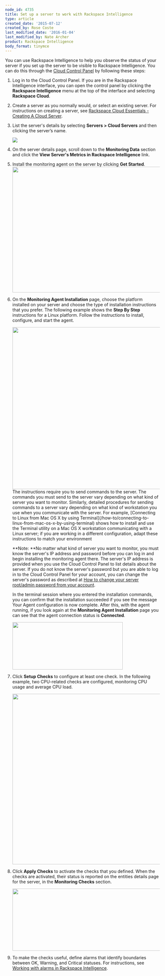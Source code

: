 ```yaml
---
node_id: 4735
title: Set up a server to work with Rackspace Intelligence
type: article
created_date: '2015-07-12'
created_by: Rose Coste
last_modified_date: '2016-01-04'
last_modified_by: Nate Archer
product: Rackspace Intelligence
body_format: tinymce
---
```


You can use Rackspace Intelligence to help you observe the status of
your server if you set up the server to be visible to Rackspace
Intelligence. You can do this through the [Cloud Control
Panel](https://mycloud.rackspace.com/) by following these steps:

1.  Log in to the Cloud Control Panel. If you are in the Rackspace
    Intelligence interface, you can open the control panel by clicking
    the **Rackspace Intelligence** menu at the top of the interface and
    selecting **Rackspace Cloud**.
2.  Create a server as you normally would, or select an existing server.
    For instructions on creating a server, see [Rackspace Cloud
    Essentials - Creating A Cloud
    Server](/how-to/cloud-servers).
3.  List the server's details by selecting **Servers &gt; Cloud
    Servers** and then clicking the server&rsquo;s name.

    ![](https://8026b2e3760e2433679c-fffceaebb8c6ee053c935e8915a3fbe7.ssl.cf2.rackcdn.com/field/image/servers-list-details-.png)

4.  On the server details page, scroll down to the **Monitoring
    Data** section and click the **View Server's Metrics in Rackspace
    Intelligence** link.
5.  Install the monitoring agent on the server by clicking **Get
    Started**.
    <img src="https://8026b2e3760e2433679c-fffceaebb8c6ee053c935e8915a3fbe7.ssl.cf2.rackcdn.com/field/image/intelligence-monitoring-notset.png" width="672" height="409" />

6.  On the **Monitoring Agent Installation** page, choose the platform
    installed on your server and choose the type of installation
    instructions that you prefer. The following example shows the **Step
    By Step** instructions for a Linux platform. Follow the instructions
    to install, configure, and start the agent.

    <img src="https://8026b2e3760e2433679c-fffceaebb8c6ee053c935e8915a3fbe7.ssl.cf2.rackcdn.com/field/image/intelligence-install-agent-linux_0.png" width="649" height="527" />
    The instructions require you to send commands to the server. The
    commands you must send to the server vary depending on what kind of
    server you want to monitor. Similarly, detailed procedures for
    sending commands to a server vary depending on what kind of
    workstation you use when you communicate with the server. For
    example, [Connecting to Linux from Mac OS X by using
    Terminal](/how-to/connecting-to-linux-from-mac-os-x-by-using-terminal) shows
    how to install and use the Terminal utility on a Mac OS X
    workstation communicating with a Linux server; if you are working in
    a different configuration, adapt these instructions to match your
    environment

    **Note: **No matter what kind of server you want to monitor, you
    must know the server's IP address and password before you can log in
    and begin installing the monitoring agent there. The server's IP
    address is provided when you use the Cloud Control Panel to list
    details about the server. If you do not know the server's password
    but you are able to log in to the Cloud Control Panel for your
    account, you can change the server's password as described at [How
    to change your server root/admin password from your
    account](/how-to/how-to-change-your-server-rootadmin-password-from-your-account).

    In the terminal session where you entered the installation commands,
    you can confirm that the installation succeeded if you see the
    message Your Agent configuration is now complete. After this, with
    the agent running, if you look again at the **Monitoring Agent
    Installation** page you can see that the agent connection status
    is **Connected**.

    <img src="https://8026b2e3760e2433679c-fffceaebb8c6ee053c935e8915a3fbe7.ssl.cf2.rackcdn.com/field/image/intelligence-agent-connected.png" width="359" height="154" />
7.  Click **Setup Checks** to configure at least one check. In the
    following example, two CPU-related checks are configured, monitoring
    CPU usage and average CPU load.

    <img src="https://8026b2e3760e2433679c-fffceaebb8c6ee053c935e8915a3fbe7.ssl.cf2.rackcdn.com/field/image/intelligence-check-selection.png" width="637" height="555" />
8.  Click **Apply Checks** to activate the checks that you defined. When
    the checks are activated, their status is reported on the entities
    details page for the server, in the **Monitoring Checks** section.

    <img src="https://8026b2e3760e2433679c-fffceaebb8c6ee053c935e8915a3fbe7.ssl.cf2.rackcdn.com/field/image/intelligence-monitoring-checks-2set.png" width="779" height="202" />
9.  To make the checks useful, define alarms that identify boundaries
    between OK, Warning, and Critical statuses. For instructions,
    see [Working with alarms in Rackspace
    Intelligence](/how-to/working-with-alarms).


